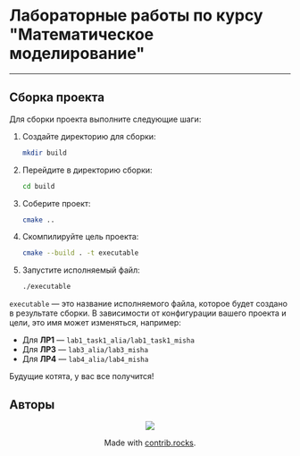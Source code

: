 # Лабораторные работы по курсу "Математическое моделирование"

---

## Сборка проекта

Для сборки проекта выполните следующие шаги:

1. Создайте директорию для сборки:
    ```bash
    mkdir build
    ```

2. Перейдите в директорию сборки:
    ```bash
    cd build
    ```

3. Соберите проект:
    ```bash
    cmake ..
    ```

3. Скомпилируйте цель проекта:
    ```bash
    cmake --build . -t executable
    ```

4. Запустите исполняемый файл:
    ```bash
    ./executable
    ```

`executable` — это название исполняемого файла, которое будет создано в результате сборки. В зависимости от конфигурации вашего проекта и цели, это имя может изменяться, например:

- Для **ЛР1** — `lab1_task1_alia/lab1_task1_misha`
- Для **ЛР3** — `lab3_alia/lab3_misha`
- Для **ЛР4** — `lab4_alia/lab4_misha`


Будущие котята, у вас все получится! 

Авторы
---
<p align="center">
  <a href="https://github.com/Mis-prog/matmod/graphs/contributors">
    <img src="https://contrib.rocks/image?repo=Mis-prog/matmod" />
  </a>
</p>

<p align="center">Made with <a href="https://contrib.rocks">contrib.rocks</a>.</p>

